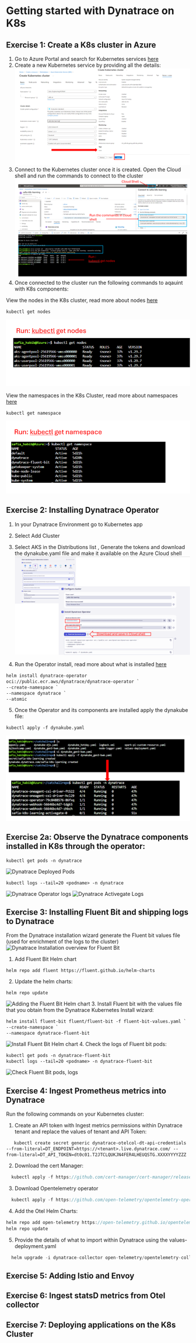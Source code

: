 # Getting started with Dynatrace on K8s

## Exercise 1: Create a K8s cluster in Azure
1. Go to Azure Portal and search for Kubernetes services [here](https://portal.azure.com/#home)
2. Create a new Kubernetes service by providing all the details:
![Create-K8s-cluster](images/Create-K8s-Cluster.png)
3. Connect to the Kubernetes cluster once it is created. Open the Cloud shell and run the commands to connect to the cluster
![Connect-K8s-Cluster](images/k8sConnect-to-Cluster.png)
4. Once connected to the cluster run the following commands to aqauint with K8s components:

View the nodes in the K8s cluster, read more about nodes [here](https://kubernetes.io/docs/concepts/architecture/nodes/)
``````
kubectl get nodes
``````
![Run-get-nodes](images/Run-get-nodes.png)

View the namespaces in the K8s Cluster, read more about namespaces [here](https://kubernetes.io/docs/concepts/overview/working-with-objects/namespaces/)
``````
kubectl get namespace
``````
![Run-get-namespace](images/Run-get-namespace.png)

## Exercise 2: Installing Dynatrace Operator 
1. In your Dynatrace Environment go to Kubernetes app
2. Select Add Cluster
3. Select AKS in the Distributions list , Generate the tokens and download the dynakube.yaml file and make it available on the Azure Cloud shell
![Installing the operator](images/Ex2-Install-Operator-Commands.png)

4. Run the Operator install, read more about what is installed [here]()
``````
helm install dynatrace-operator oci://public.ecr.aws/dynatrace/dynatrace-operator `
--create-namespace `
--namespace dynatrace `
--atomic
``````

5. Once the Operator and its components are installed apply the dynakube file:
``````
kubectl apply -f dynakube.yaml
``````
![Applying Dynakube](images/Ex2-Apply-Dynakube.png)

## Exercise 2a: Observe the Dynatrace components installed in K8s through the operator: 

``````
kubectl get pods -n dynatrace
```````
![Dynatrace Deployed Pods](images/Ex2-Dynatrace-Deployed-Pods.png)

``````
kubectl logs --tail=20 <podname> -n dynatrace
``````
![Dynatrace Operator logs](images/Ex2a-Dynatrace-Operator-Logs.png)
![Dynatrace Activegate Logs](images/Ex2a-Dynatrace-ActiveGate-logs.png)

## Exercise 3: Installing Fluent Bit and shipping logs to Dynatrace 
From the Dynatrace installation wizard generate the Fluent bit values file (used for enrichment of the logs to the cluster)
![Dynatrace Installation overview for Fluent Bit](images/Dynatrace-Install-Fluent-Bit.png)

1. Add Fluent Bit Helm chart

``````
helm repo add fluent https://fluent.github.io/helm-charts
``````

2. Update the helm charts: 

``````
helm repo update
``````
![Adding the Fluent Bit Helm chart](images/Fluent-Bit-Helm-Chart.png)
3. Install Fluent bit with the values file that you obtain from the Dynatrace Kubernetes Install wizard: 

``````
helm install fluent-bit fluent/fluent-bit -f fluent-bit-values.yaml `
--create-namespace `
--namespace dynatrace-fluent-bit
``````
![Install Fluent Bit Helm chart](images/Installing-Fluent-Bit-Helm-Chart.png)
4. Check the logs of Fluent bit pods: 

``````
kubectl get pods -n dynatrace-fluent-bit
kubectl logs --tail=20 <podname> -n dynatrace-fluent-bit
``````
![Check Fluent Bit pods, logs](images/Check-FluentBit-Pods-logs.png)

## Exercise 4: Ingest Prometheus metrics into Dynatrace
Run the following commands on your Kubernetes cluster:

1. Create an API token with Ingest metrics permissions within Dynatrace tenant and replace the values of tenant and API Token: 

``````
   kubectl create secret generic dynatrace-otelcol-dt-api-credentials --from-literal=DT_ENDPOINT=https://<tenant>.live.dynatrace.com/ --from-literal=DT_API_TOKEN=dt0c01.T2JTCLQUKJN4FER4LHEUQSTG.XXXXYYYYZZZ
``````

2. Download the cert Manager:

```js
  kubectl apply -f https://github.com/cert-manager/cert-manager/releases/download/v1.14.4/cert-manager.yaml
```

3. Download Opentelemetry operator

```js
  kubectl apply -f https://github.com/open-telemetry/opentelemetry-operator/releases/latest/download/opentelemetry-operator.yaml
```

4. Add the Otel Helm Charts:

```js
helm repo add open-telemetry https://open-telemetry.github.io/opentelemetry-helm-charts
helm repo update
```

5. Provide the details of what to import within Dynatrace using the values-deployment.yaml

```js
  helm upgrade -i dynatrace-collector open-telemetry/opentelemetry-collector -f values-deployment.yaml
```


## Exercise 5: Adding Istio and Envoy

## Exercise 6: Ingest statsD metrics from Otel collector

## Exercise 7: Deploying applications on the K8s Cluster


